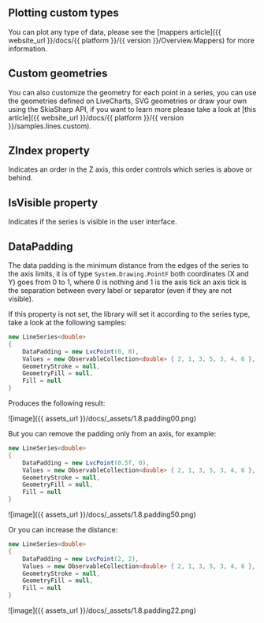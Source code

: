 ## Plotting custom types

You can plot any type of data, please see the [mappers article]({{ website_url }}/docs/{{ platform }}/{{ version }}/Overview.Mappers) for more information.

## Custom geometries

You can also customize the geometry for each point in a series, you can use the geometries defined on LiveCharts, SVG geometries
or draw your own using the SkiaSharp API, if you want to learn more please take a look at
[this article]({{ website_url }}/docs/{{ platform }}/{{ version }}/samples.lines.custom).

## ZIndex property

Indicates an order in the Z axis, this order controls which series is above or behind.

## IsVisible property

Indicates if the series is visible in the user interface.

## DataPadding

The data padding is the minimum distance from the edges of the series to the axis limits, it is of type `System.Drawing.PointF` 
both coordinates (X and Y) goes from 0 to 1, where 0 is nothing and 1 is the axis tick an axis tick is the separation between
every label or separator (even if they are not visible).

If this property is not set, the library will set it according to the series type, take a look at the following samples:

```csharp
new LineSeries<double>
{
    DataPadding = new LvcPoint(0, 0),
    Values = new ObservableCollection<double> { 2, 1, 3, 5, 3, 4, 6 },
    GeometryStroke = null,
    GeometryFill = null,
    Fill = null
}
```

Produces the following result:

![image]({{ assets_url }}/docs/_assets/1.8.padding00.png)

But you can remove the padding only from an axis, for example:

```csharp
new LineSeries<double>
{
    DataPadding = new LvcPoint(0.5f, 0),
    Values = new ObservableCollection<double> { 2, 1, 3, 5, 3, 4, 6 },
    GeometryStroke = null,
    GeometryFill = null,
    Fill = null
}
```

![image]({{ assets_url }}/docs/_assets/1.8.padding50.png)

Or you can increase the distance:

```csharp
new LineSeries<double>
{
    DataPadding = new LvcPoint(2, 2),
    Values = new ObservableCollection<double> { 2, 1, 3, 5, 3, 4, 6 },
    GeometryStroke = null,
    GeometryFill = null,
    Fill = null
}
```

![image]({{ assets_url }}/docs/_assets/1.8.padding22.png)
